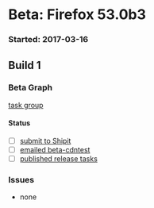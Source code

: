 # Beta: Firefox 53.0b3

### Started: 2017-03-16

## Build 1

### Beta Graph
[task group](https://tools.taskcluster.net/push-inspector/#/cX7gaRHARguLeGDAev_bkQ)


#### Status
- [ ] [submit to Shipit](https://wiki.mozilla.org/Release:Release_Automation_on_Mercurial:Starting_a_Release#Submit_to_Ship_It)
- [ ] [emailed beta-cdntest](../how-tos/relpro.md#1-email-drivers-re-release-live-on-test-channel)
- [ ] [published release tasks](../how-tos/relpro.md#3-publish-release)

### Issues
- none


